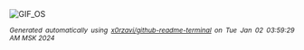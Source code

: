 <div align="justify">
<picture>
    <source media="(prefers-color-scheme: dark)" srcset="https://i.ibb.co/mR1kZ6X/output-gif.gif">
    <source media="(prefers-color-scheme: light)" srcset="https://i.ibb.co/mR1kZ6X/output-gif.gif">
    <img alt="GIF_OS" src="https://i.ibb.co/mR1kZ6X/output-gif.gif">
</picture>

<sub><i>Generated automatically using [x0rzavi/github-readme-terminal](https://github.com/x0rzavi/github-readme-terminal) on Tue Jan 02 03:59:29 AM MSK 2024</i></sub>

</div>

<!-- Image deletion URL: https://ibb.co/b6qTwz2/91372d26ce5832204c9295d3c900c52d -->